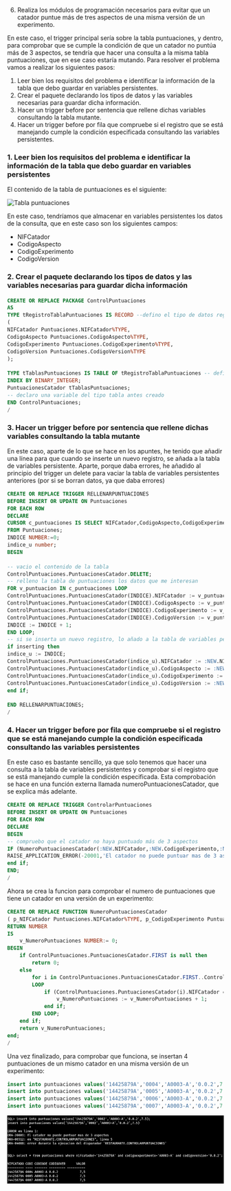 6. Realiza los módulos de programación necesarios para evitar que un catador puntue más de tres aspectos de una misma versión de un experimento.

En este caso, el trigger principal sería sobre la tabla puntuaciones, y dentro, para comprobar que se cumple la condición de que un catador no puntúa más de 3 aspectos, se tendría que hacer una consulta a la misma tabla puntuaciones, que en ese caso estaría mutando. Para resolver el problema vamos a realizar los siguientes pasos:

1. Leer bien los requisitos del problema e identificar la información de la tabla que debo guardar en variables persistentes.
2. Crear el paquete declarando los tipos de datos y las variables necesarias para guardar dicha información.
3. Hacer un trigger before por sentencia que rellene dichas variables consultando la tabla mutante.
4. Hacer un trigger before por fila que compruebe si el registro que se está manejando cumple la condición especificada consultando las variables persistentes.

### 1. Leer bien los requisitos del problema e identificar la información de la tabla que debo guardar en variables persistentes

El contenido de la tabla de puntuaciones es el siguiente:

![Tabla puntuaciones](https://i.imgur.com/wMxNzMj.png)

En este caso, tendríamos que almacenar en variables persistentes los datos de la consulta, que en este caso son los siguientes campos:

* NIFCatador
* CodigoAspecto
* CodigoExperimento
* CodigoVersion

### 2. Crear el paquete declarando los tipos de datos y las variables necesarias para guardar dicha información

```sql
CREATE OR REPLACE PACKAGE ControlPuntuaciones
AS
TYPE tRegistroTablaPuntuaciones IS RECORD --defino el tipo de datos registro
(
NIFCatador Puntuaciones.NIFCatador%TYPE,
CodigoAspecto Puntuaciones.CodigoAspecto%TYPE,
CodigoExperimento Puntuaciones.CodigoExperimento%TYPE,
CodigoVersion Puntuaciones.CodigoVersion%TYPE
);

TYPE tTablasPuntuaciones IS TABLE OF tRegistroTablaPuntuaciones -- defino el tipo de datos tabla
INDEX BY BINARY_INTEGER;
PuntuacionesCatador tTablasPuntuaciones;
-- declaro una variable del tipo tabla antes creado
END ControlPuntuaciones;
/
```

### 3. Hacer un trigger before por sentencia que rellene dichas variables consultando la tabla mutante

En este caso, aparte de lo que se hace en los apuntes, he tenido que añadir una línea para que cuando se inserte un nuevo registro, se añada a la tabla de variables persistente. Aparte, porque daba errores, he añadido al principio del trigger un delete para vaciar la tabla de variables persistentes anteriores (por si se borran datos, ya que daba errores)

```sql
CREATE OR REPLACE TRIGGER RELLENARPUNTUACIONES
BEFORE INSERT OR UPDATE ON Puntuaciones
FOR EACH ROW
DECLARE
CURSOR c_puntuaciones IS SELECT NIFCatador,CodigoAspecto,CodigoExperimento,CodigoVersion
FROM Puntuaciones;
INDICE NUMBER:=0;
indice_u number;
BEGIN

-- vacio el contenido de la tabla
ControlPuntuaciones.PuntuacionesCatador.DELETE;
-- relleno la tabla de puntuaciones los datos que me interesan
FOR v_puntuacion IN c_puntuaciones LOOP
ControlPuntuaciones.PuntuacionesCatador(INDICE).NIFCatador := v_puntuacion.NIFCatador;
ControlPuntuaciones.PuntuacionesCatador(INDICE).CodigoAspecto := v_puntuacion.CodigoAspecto;
ControlPuntuaciones.PuntuacionesCatador(INDICE).CodigoExperimento := v_puntuacion.CodigoExperimento;
ControlPuntuaciones.PuntuacionesCatador(INDICE).CodigoVersion := v_puntuacion.CodigoVersion;
INDICE := INDICE + 1;
END LOOP;
-- si se inserta un nuevo registro, lo añado a la tabla de variables persistentes
if inserting then
indice_u := INDICE;
ControlPuntuaciones.PuntuacionesCatador(indice_u).NIFCatador := :NEW.NIFCatador;
ControlPuntuaciones.PuntuacionesCatador(indice_u).CodigoAspecto := :NEW.CodigoAspecto;
ControlPuntuaciones.PuntuacionesCatador(indice_u).CodigoExperimento := :NEW.CodigoExperimento;
ControlPuntuaciones.PuntuacionesCatador(indice_u).CodigoVersion := :NEW.CodigoVersion;
end if;

END RELLENARPUNTUACIONES;
/
```

### 4. Hacer un trigger before por fila que compruebe si el registro que se está manejando cumple la condición especificada consultando las variables persistentes

En este caso es bastante sencillo, ya que solo tenemos que hacer una consulta a la tabla de variables persistentes y comprobar si el registro que se está manejando cumple la condición especificada. Esta comprobación se hace en una función externa llamada numeroPuntuacionesCatador, que se explica más adelante.

```sql
CREATE OR REPLACE TRIGGER ControlarPuntuaciones
BEFORE INSERT OR UPDATE ON Puntuaciones
FOR EACH ROW
DECLARE
BEGIN
-- compruebo que el catador no haya puntuado más de 3 aspectos
IF (NumeroPuntuacionesCatador(:NEW.NIFCatador,:NEW.CodigoExperimento,:NEW.CodigoVersion) > 3) THEN
RAISE_APPLICATION_ERROR(-20001,'El catador no puede puntuar mas de 3 aspectos');
end if;
END;
/
```

Ahora se  crea  la funcion para comprobar el numero de puntuaciones que tiene un catador en una versión de un experimento:

```sql
CREATE OR REPLACE FUNCTION NumeroPuntuacionesCatador
( p_NIFCatador Puntuaciones.NIFCatador%TYPE, p_CodigoExperimento Puntuaciones.CodigoExperimento%TYPE, p_CodigoVersion Puntuaciones.CodigoVersion%TYPE)
RETURN NUMBER
IS
    v_NumeroPuntuaciones NUMBER:= 0;
BEGIN
    if ControlPuntuaciones.PuntuacionesCatador.FIRST is null then
        return 0;
    else
        for i in ControlPuntuaciones.PuntuacionesCatador.FIRST..ControlPuntuaciones.PuntuacionesCatador.LAST
        LOOP
            if (ControlPuntuaciones.PuntuacionesCatador(i).NIFCatador = p_NIFCatador) and (ControlPuntuaciones.PuntuacionesCatador(i).CodigoExperimento = p_CodigoExperimento) and (ControlPuntuaciones.PuntuacionesCatador(i).CodigoVersion = p_CodigoVersion) then
                v_NumeroPuntuaciones := v_NumeroPuntuaciones + 1;
            end if;
        END LOOP;
    end if;
    return v_NumeroPuntuaciones;
end;
/
```

Una vez finalizado, para comprobar que funciona, se insertan 4 puntuaciones de un mismo catador en una misma versión de un experimento:


```sql
insert into puntuaciones values('14425879A','0004','A0003-A','0.0.2',7.5);
insert into puntuaciones values('14425879A','0005','A0003-A','0.0.2',7.5);
insert into puntuaciones values('14425879A','0006','A0003-A','0.0.2',7.5);
insert into puntuaciones values('14425879A','0007','A0003-A','0.0.2',7.5);
```

![ejercicio 6](img/ejercicio6.png)